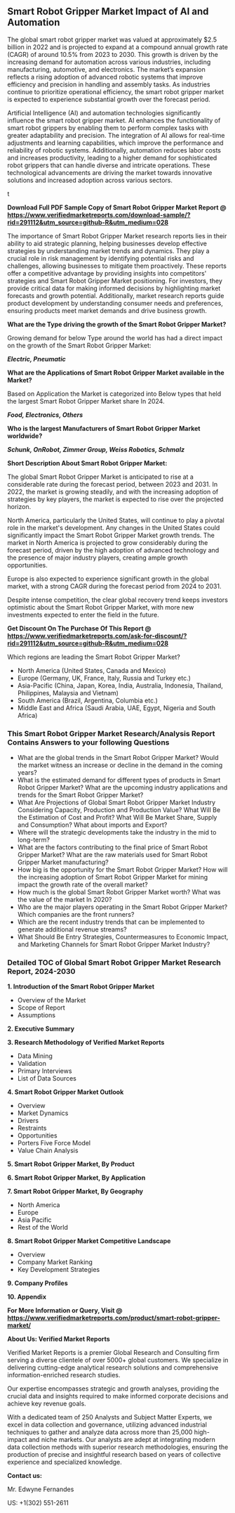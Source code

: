 <h2>Smart Robot Gripper Market Impact of AI and Automation</h2><p>The global smart robot gripper market was valued at approximately $2.5 billion in 2022 and is projected to expand at a compound annual growth rate (CAGR) of around 10.5% from 2023 to 2030. This growth is driven by the increasing demand for automation across various industries, including manufacturing, automotive, and electronics. The market’s expansion reflects a rising adoption of advanced robotic systems that improve efficiency and precision in handling and assembly tasks. As industries continue to prioritize operational efficiency, the smart robot gripper market is expected to experience substantial growth over the forecast period.</p><p>Artificial Intelligence (AI) and automation technologies significantly influence the smart robot gripper market. AI enhances the functionality of smart robot grippers by enabling them to perform complex tasks with greater adaptability and precision. The integration of AI allows for real-time adjustments and learning capabilities, which improve the performance and reliability of robotic systems. Additionally, automation reduces labor costs and increases productivity, leading to a higher demand for sophisticated robot grippers that can handle diverse and intricate operations. These technological advancements are driving the market towards innovative solutions and increased adoption across various sectors.</p>t</p><p id="" class=""><strong>Download Full PDF Sample Copy of Smart Robot Gripper Market Report @ <a href="https://www.verifiedmarketreports.com/download-sample/?rid=291112&utm_source=github-R&utm_medium=028" target="_blank">https://www.verifiedmarketreports.com/download-sample/?rid=291112&utm_source=github-R&utm_medium=028</a></strong></p><p>The importance of&nbsp;Smart Robot Gripper Market research reports lies in their ability to aid strategic planning, helping businesses develop effective strategies by understanding market trends and dynamics. They play a crucial role in risk management by identifying potential risks and challenges, allowing businesses to mitigate them proactively. These reports offer a competitive advantage by providing insights into competitors' strategies and Smart Robot Gripper Market positioning. For investors, they provide critical data for making informed decisions by highlighting market forecasts and growth potential. Additionally, market research reports guide product development by understanding consumer needs and preferences, ensuring products meet market demands and drive business growth.</p><p><strong>What are the&nbsp;Type driving the growth of the Smart Robot Gripper Market?</strong></p><p id="" class="">Growing demand for below Type around the world has had a direct impact on the growth of the Smart Robot Gripper Market:</p><em><strong>Electric, Pneumatic</strong></em></p><strong>What are the&nbsp;Applications&nbsp;of Smart Robot Gripper Market available in the Market?</strong></p><p id="" class="">Based on Application the Market is categorized into Below types that held the largest Smart Robot Gripper Market share In 2024.</p><em><strong>Food, Electronics, Others</strong></em></p><strong>Who is the largest Manufacturers of Smart Robot Gripper Market worldwide?</strong></p><p><em><strong>Schunk, OnRobot, Zimmer Group, Weiss Robotics, Schmalz</strong></em></p><p id="" class=""><strong>Short Description About Smart Robot Gripper Market:</strong></p><p>The global Smart Robot Gripper Market is anticipated to rise at a considerable rate during the forecast period, between 2023 and 2031. In 2022, the market is growing steadily, and with the increasing adoption of strategies by key players, the market is expected to rise over the projected horizon.</p><p>North America, particularly the United States, will continue to play a pivotal role in the market's development. Any changes in the United States could significantly impact the Smart Robot Gripper Market growth trends. The market in North America is projected to grow considerably during the forecast period, driven by the high adoption of advanced technology and the presence of major industry players, creating ample growth opportunities.</p><p>Europe is also expected to experience significant growth in the global market, with a strong CAGR during the forecast period from 2024 to 2031.</p><p>Despite intense competition, the clear global recovery trend keeps investors optimistic about the Smart Robot Gripper Market, with more new investments expected to enter the field in the future.</p><p id="" class=""><strong>Get Discount On The Purchase Of This Report @ <a href="https://www.verifiedmarketreports.com/ask-for-discount/?rid=291112&utm_source=github-R&utm_medium=028" target="_blank">https://www.verifiedmarketreports.com/ask-for-discount/?rid=291112&utm_source=github-R&utm_medium=028</a></strong></p>Which regions are leading the Smart Robot Gripper Market?</p><ul><li>North America (United States, Canada and Mexico)</li><li>Europe (Germany, UK, France, Italy, Russia and Turkey etc.)</li><li>Asia-Pacific (China, Japan, Korea, India, Australia, Indonesia, Thailand, Philippines, Malaysia and Vietnam)</li><li>South America (Brazil, Argentina, Columbia etc.)</li><li>Middle East and Africa (Saudi Arabia, UAE, Egypt, Nigeria and South Africa)</li></ul><h3 id="" class="">This Smart Robot Gripper Market Research/Analysis Report Contains Answers to your following Questions</h3><ul><li>What are the global trends in the Smart Robot Gripper Market? Would the market witness an increase or decline in the demand in the coming years?</li><li>What is the estimated demand for different types of products in Smart Robot Gripper Market? What are the upcoming industry applications and trends for the Smart Robot Gripper Market?</li><li>What Are Projections of Global Smart Robot Gripper Market Industry Considering Capacity, Production and Production Value? What Will Be the Estimation of Cost and Profit? What Will Be Market Share, Supply and Consumption? What about imports and Export?</li><li>Where will the strategic developments take the industry in the mid to long-term?</li><li>What are the factors contributing to the final price of Smart Robot Gripper Market? What are the raw materials used for Smart Robot Gripper Market manufacturing?</li><li>How big is the opportunity for the Smart Robot Gripper Market? How will the increasing adoption of Smart Robot Gripper Market for mining impact the growth rate of the overall market?</li><li>How much is the global Smart Robot Gripper Market worth? What was the value of the market In 2020?</li><li>Who are the major players operating in the Smart Robot Gripper Market? Which companies are the front runners?</li><li>Which are the recent industry trends that can be implemented to generate additional revenue streams?</li><li>What Should Be Entry Strategies, Countermeasures to Economic Impact, and Marketing Channels for Smart Robot Gripper Market Industry?</li></ul><h3 id="" class="">Detailed TOC of Global Smart Robot Gripper Market Research Report, 2024-2030</h3><p id="" class=""><strong>1. Introduction of the Smart Robot Gripper Market</strong></p><ul><li>Overview of the Market</li><li>Scope of Report</li><li>Assumptions</li></ul><p id="" class=""><strong>2. Executive Summary</strong></p><p id="" class=""><strong>3. Research Methodology of Verified Market Reports</strong></p><ul><li>Data Mining</li><li>Validation</li><li>Primary Interviews</li><li>List of Data Sources</li></ul><p id="" class=""><strong>4. Smart Robot Gripper Market Outlook</strong></p><ul><li>Overview</li><li>Market Dynamics</li><li>Drivers</li><li>Restraints</li><li>Opportunities</li><li>Porters Five Force Model</li><li>Value Chain Analysis</li></ul><p id="" class=""><strong>5. Smart Robot Gripper Market, By Product</strong></p><p id="" class=""><strong>6. Smart Robot Gripper Market, By Application</strong></p><p id="" class=""><strong>7. Smart Robot Gripper Market, By Geography</strong></p><ul><li>North America</li><li>Europe</li><li>Asia Pacific</li><li>Rest of the World</li></ul><p id="" class=""><strong>8. Smart Robot Gripper Market Competitive Landscape</strong></p><ul><li>Overview</li><li>Company Market Ranking</li><li>Key Development Strategies</li></ul><p id="" class=""><strong>9. Company Profiles</strong></p><p id="" class=""><strong>10. Appendix</strong></p><p id="" class=""><strong>For More Information or Query, Visit @ <a href="https://www.verifiedmarketreports.com/product/smart-robot-gripper-market/" target="_blank">https://www.verifiedmarketreports.com/product/smart-robot-gripper-market/</a></strong></p><p id="" class=""><strong>About Us: Verified Market Reports</strong></p><p id="" class="">Verified Market Reports is a premier Global Research and Consulting firm serving a diverse clientele of over 5000+ global customers. We specialize in delivering cutting-edge analytical research solutions and comprehensive information-enriched research studies.</p><p id="" class="">Our expertise encompasses strategic and growth analyses, providing the crucial data and insights required to make informed corporate decisions and achieve key revenue goals.</p><p id="" class="">With a dedicated team of 250 Analysts and Subject Matter Experts, we excel in data collection and governance, utilizing advanced industrial techniques to gather and analyze data across more than 25,000 high-impact and niche markets. Our analysts are adept at integrating modern data collection methods with superior research methodologies, ensuring the production of precise and insightful research based on years of collective experience and specialized knowledge.</p><p id="" class=""><strong>Contact us:</strong></p><p id="" class="">Mr. Edwyne Fernandes</p><p id="" class="">US: +1(302) 551-2611</p>